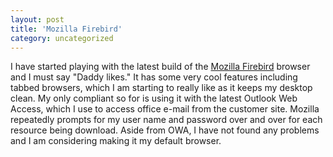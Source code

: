 ```yaml
---
layout: post
title: 'Mozilla Firebird'
category: uncategorized
---
```


I have started playing with the latest build of the <a href="http://www.mozilla.org/projects/firebird/">Mozilla Firebird</a> browser and I must say "Daddy likes."  It has some very cool features including tabbed browsers, which I am starting to really like as it keeps my desktop clean.  My only compliant so for is using it with the latest Outlook Web Access, which I use to access office e-mail from the customer site.  Mozilla repeatedly prompts for my user name and password over and over for each resource being download.  Aside from OWA, I have not found any problems and I am considering making it my default browser.

